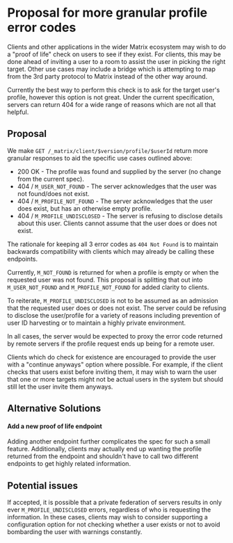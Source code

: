 # Proposal for more granular profile error codes

Clients and other applications in the wider Matrix ecosystem may wish to do a "proof of life"
check on users to see if they exist. For clients, this may be done ahead of inviting a user to
a room to assist the user in picking the right target. Other use cases may include a bridge which
is attempting to map from the 3rd party protocol to Matrix instead of the other way around.

Currently the best way to perform this check is to ask for the target user's profile, however
this option is not great. Under the current specification, servers can return 404 for a wide
range of reasons which are not all that helpful.


## Proposal

We make `GET /_matrix/client/$version/profile/$userId` return more granular responses to aid
the specific use cases outlined above:

* 200 OK - The profile was found and supplied by the server (no change from the current spec).
* 404 / `M_USER_NOT_FOUND` - The server acknowledges that the user was not found/does not exist.
* 404 / `M_PROFILE_NOT_FOUND` - The server acknowledges that the user does exist, but has an
  otherwise empty profile.
* 404 / `M_PROFILE_UNDISCLOSED` - The server is refusing to disclose details about this user. Clients
  cannot assume that the user does or does not exist.

The rationale for keeping all 3 error codes as `404 Not Found` is to maintain backwards compatibility
with clients which may already be calling these endpoints.

Currently, `M_NOT_FOUND` is returned for when a profile is empty or when the requested user was not
found. This proposal is splitting that out into `M_USER_NOT_FOUND` and `M_PROFILE_NOT_FOUND` for added
clarity to clients.

To reiterate, `M_PROFILE_UNDISCLOSED` is not to be assumed as an admission that the requested user does
or does not exist. The server could be refusing to disclose the user/profile for a variety of reasons
including prevention of user ID harvesting or to maintain a highly private environment.

In all cases, the server would be expected to proxy the error code returned by remote servers if the
profile request ends up being for a remote user.

Clients which do check for existence are encouraged to provide the user with a "continue anyways"
option where possible. For example, if the client checks that users exist before inviting them, it
may wish to warn the user that one or more targets might not be actual users in the system but should
still let the user invite them anyways.


## Alternative Solutions

#### Add a new proof of life endpoint

Adding another endpoint further complicates the spec for such a small feature. Additionally, clients
may actually end up wanting the profile returned from the endpoint and shouldn't have to call two
different endpoints to get highly related information.


## Potential issues

If accepted, it is possible that a private federation of servers results in only ever `M_PROFILE_UNDISCLOSED`
errors, regardless of who is requesting the information. In these cases, clients may wish to consider
supporting a configuration option for not checking whether a user exists or not to avoid bombarding the
user with warnings constantly.
